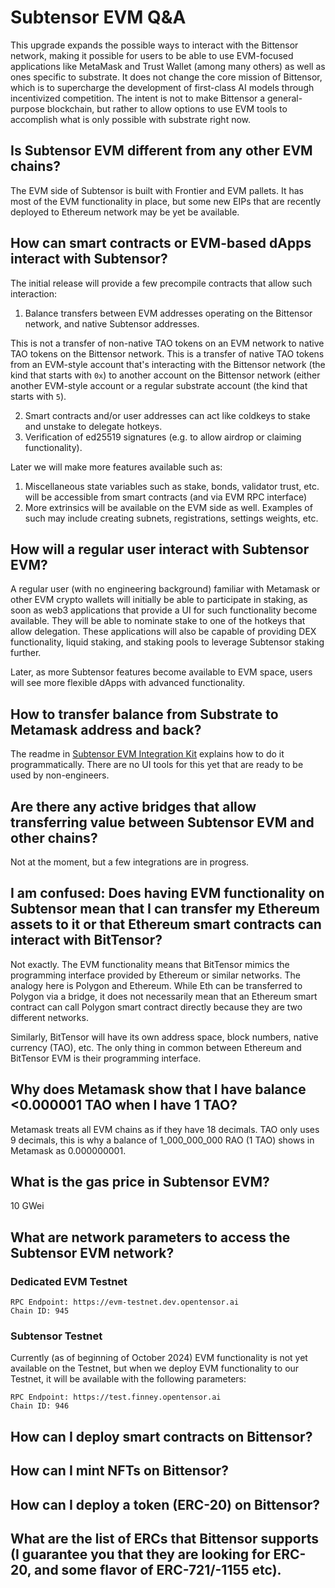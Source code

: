 # Subtensor EVM Q&A

This upgrade expands the possible ways to interact with the Bittensor network, making it possible for users to be able to use EVM-focused applications like MetaMask and Trust Wallet (among many others) as well as ones specific to substrate.  It does not change the core mission of Bittensor, which is to supercharge the development of first-class AI models through incentivized competition.  The intent is not to make Bittensor a general-purpose blockchain, but rather to allow options to use EVM tools to accomplish what is only possible with substrate right now.

## Is Subtensor EVM different from any other EVM chains?

The EVM side of Subtensor is built with Frontier and EVM pallets. It has most of the EVM functionality in place, but some new EIPs that are recently deployed to Ethereum network may be yet be available.

## How can smart contracts or EVM-based dApps interact with Subtensor?

The initial release will provide a few precompile contracts that allow such interaction:

1. Balance transfers between EVM addresses operating on the Bittensor network, and native Subtensor addresses.

This is not a transfer of non-native TAO tokens on an EVM network to native TAO tokens on the Bittensor network. This is a transfer of native TAO tokens from an EVM-style account that's interacting with the Bittensor network (the kind that starts with `0x`) to another account on the Bittensor network (either another EVM-style account or a regular substrate account (the kind that starts with `5`).

2. Smart contracts and/or user addresses can act like coldkeys to stake and unstake to delegate hotkeys.
3. Verification of ed25519 signatures (e.g. to allow airdrop or claiming functionality).

Later we will make more features available such as:

1. Miscellaneous state variables such as stake, bonds, validator trust, etc. will be accessible from smart contracts (and via EVM RPC interface)
2. More extrinsics will be available on the EVM side as well. Examples of such may include creating subnets, registrations, settings weights, etc.

## How will a regular user interact with Subtensor EVM?

A regular user (with no engineering background) familiar with Metamask or other EVM crypto wallets will initially be able to participate in staking, as soon as web3 applications that provide a UI for such functionality become available. They will be able to nominate stake to one of the hotkeys that allow delegation. These applications will also be capable of providing DEX functionality, liquid staking, and staking pools to leverage Subtensor staking further.

Later, as more Subtensor features become available to EVM space, users will see more flexible dApps with advanced functionality.

## How to transfer balance from Substrate to Metamask address and back?

The readme in [Subtensor EVM Integration Kit](https://github.com/gztensor/evm-demo) explains how to do it programmatically.
There are no UI tools for this yet that are ready to be used by non-engineers.

## Are there any active bridges that allow transferring value between Subtensor EVM and other chains?

Not at the moment, but a few integrations are in progress.

## I am confused: Does having EVM functionality on Subtensor mean that I can transfer my Ethereum assets to it or that Ethereum smart contracts can interact with BitTensor?

Not exactly. The EVM functionality means that BitTensor mimics the programming interface provided by Ethereum or similar networks. The analogy here is Polygon and Ethereum. While Eth can be transferred to Polygon via a bridge, it does not necessarily mean that an Ethereum smart contract can call Polygon smart contract directly because they are two different networks.

Similarly, BitTensor will have its own address space, block numbers, native currency (TAO), etc. The only thing in common between Ethereum and BitTensor EVM is their programming interface.

## Why does Metamask show that I have balance <0.000001 TAO when I have 1 TAO?

Metamask treats all EVM chains as if they have 18 decimals. TAO only uses 9 decimals, this is why a balance of 1_000_000_000 RAO (1 TAO) shows in Metamask as 0.000000001.

## What is the gas price in Subtensor EVM?

10 GWei

## What are network parameters to access the Subtensor EVM network?

### Dedicated EVM Testnet

```
RPC Endpoint: https://evm-testnet.dev.opentensor.ai	
Chain ID: 945
```

### Subtensor Testnet

Currently (as of beginning of October 2024) EVM functionality is not yet available on the Testnet, but when we deploy EVM functionality to our Testnet, it will be available with the following parameters:

```
RPC Endpoint: https://test.finney.opentensor.ai
Chain ID: 946
```

## How can I deploy smart contracts on Bittensor?

## How can I mint NFTs on Bittensor?

## How can I deploy a token (ERC-20) on Bittensor?

## What are the list of ERCs that Bittensor supports (I guarantee you that they are looking for ERC-20, and some flavor of ERC-721/-1155 etc).

